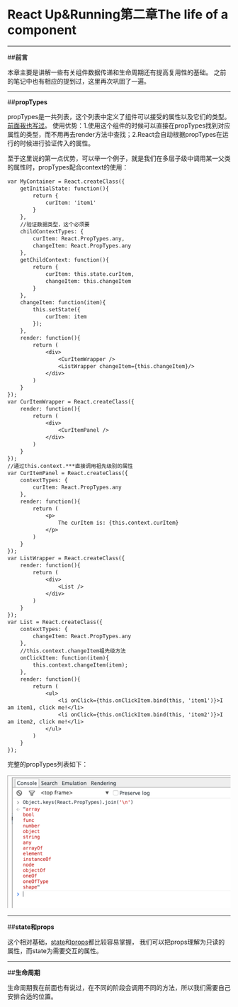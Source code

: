 ﻿# React Up&Running第二章The life of a component


---

##**前言**

本章主要是讲解一些有关组件数据传递和生命周期还有提高复用性的基础。
之前的笔记中也有相应的提到过，这里再次巩固了一遍。

---

##**propTypes**

propTypes是一共列表，这个列表中定义了组件可以接受的属性以及它们的类型。[前面我也写过][1]。
使用优势：1.使用这个组件的时候可以直接在propTypes找到对应属性的类型，而不用再去render方法中查找；2.React会自动根据propTypes在运行的时候进行验证传入的属性。

至于这里说的第一点优势，可以举一个例子，就是我们在多层子级中调用某一父类的属性时，propTypes配合context的使用：

```
var MyContainer = React.createClass({
    getInitialState: function(){
        return {
            curItem: 'item1'
        }
    },
    //验证数据类型，这个必须要
    childContextTypes: {
        curItem: React.PropTypes.any,
        changeItem: React.PropTypes.any
    },
    getChildContext: function(){
        return {
            curItem: this.state.curItem,
            changeItem: this.changeItem
        }
    },
    changeItem: function(item){
        this.setState({
            curItem: item
        });
    },
    render: function(){
        return (
            <div>
                <CurItemWrapper />
                <ListWrapper changeItem={this.changeItem}/>
            </div>
        )
    }
});
var CurItemWrapper = React.createClass({
    render: function(){
        return (
            <div>
                <CurItemPanel />
            </div>
        )
    }
});
//通过this.context.***直接调用祖先级别的属性
var CurItemPanel = React.createClass({
    contextTypes: {
        curItem: React.PropTypes.any
    },
    render: function(){
        return (
            <p>
                The curItem is: {this.context.curItem}
            </p>
        )
    }
});
var ListWrapper = React.createClass({
    render: function(){
        return (
            <div>
                <List />
            </div>
        )
    }
});
var List = React.createClass({
    contextTypes: {
        changeItem: React.PropTypes.any
    },
    //this.context.changeItem祖先级方法
    onClickItem: function(item){
        this.context.changeItem(item);
    },
    render: function(){
        return (
            <ul>
                <li onClick={this.onClickItem.bind(this, 'item1')}>I am item1, click me!</li>
                <li onClick={this.onClickItem.bind(this, 'item2')}>I am item2, click me!</li>
            </ul>
        )
    }
});
```

完整的propTypes列表如下：

![images](./images/2-1.png)

---

##**state和props**

这个相对基础，[state][2]和[props][3]都比较容易掌握， 我们可以把props理解为只读的属性，而state为需要交互的属性。

---

##**生命周期**

生命周期我在前面也有说过，在不同的阶段会调用不同的方法，所以我们需要自己安排合适的位置。



  [1]: https://github.com/brizer/Study-Notes/blob/master/%E5%BF%83%E5%BE%97%E4%BD%93%E4%BC%9A/%E7%A4%BE%E5%8C%BA/React/%E7%AC%AC%E5%85%AD%E8%AF%BE%E5%8F%AF%E5%A4%8D%E7%94%A8%E7%BB%84%E4%BB%B6.md
  [2]: https://github.com/brizer/Study-Notes/blob/master/%E5%BF%83%E5%BE%97%E4%BD%93%E4%BC%9A/%E7%A4%BE%E5%8C%BA/React/%E7%AC%AC%E5%9B%9B%E8%AF%BEstate%E4%BA%A4%E4%BA%92.md
  [3]: https://github.com/brizer/Study-Notes/blob/master/%E5%BF%83%E5%BE%97%E4%BD%93%E4%BC%9A/%E7%A4%BE%E5%8C%BA/React/%E7%AC%AC%E4%B8%83%E8%AF%BEprops%E4%BC%A0%E9%80%92.md
